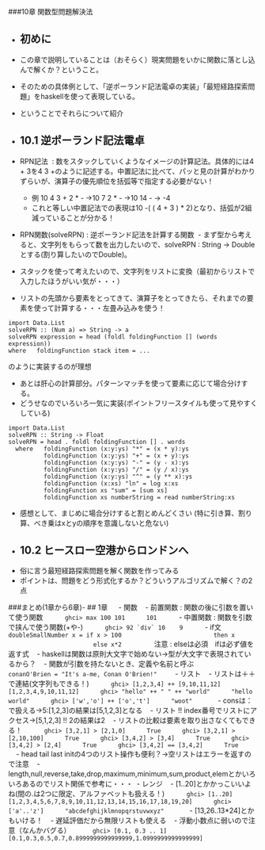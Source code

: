 ###10章 関数型問題解決法
- ## 初めに
 - この章で説明していることは（おそらく）現実問題をいかに関数に落とし込んで解くか？ということ。
 - そのための具体例として、「逆ポーランド記法電卓の実装」「最短経路探索問題」をhaskellを使って表現している。
 - ということでそれらについて紹介

- ## 10.1 逆ポーランド記法電卓 
 - RPN記法  : 数をスタックしていくようなイメージの計算記法。具体的には4 + 3を4 3 +のように記述する。中置記法に比べて、パッと見の計算がわかりずらいが、演算子の優先順位を括弧等で指定する必要がない！ 
   - 例 10 4 3 + 2 * - →10 7 2 * - →10 14 - → -4 
    - これと等しい中置記法での表現は10 -( ( 4 + 3 ) * 2)となり、括弧が2組減っていることが分かる！
    
 - RPN関数(solveRPN) : 逆ポーランド記法を計算する関数
  - まず型から考えると、文字列をもらって数を出力したいので、solveRPN : String -> Double　とする(割り算したいのでDouble)。
  - スタックを使って考えたいので、文字列をリストに変換（最初からリストで入力したほうがいい気が・・・）
  - リストの先頭から要素をとってきて、演算子をとってきたら、それまでの要素を使って計算する・・・左畳み込みを使う！
  
  ```
  import Data.List
  solveRPN :: (Num a) => String -> a  
  solveRPN expression = head (foldl foldingFunction [] (words expression))
  where   foldingFunction stack item = ...  
  ```
 
  のように実装するのが理想
  - あとは肝心の計算部分。パターンマッチを使って要素に応じて場合分けする。
  - どうせなのでいろいろ一気に実装(ポイントフリースタイルも使って見やすくしている)
  ```
  import Data.List  
  solveRPN :: String -> Float  
  solveRPN = head . foldl foldingFunction [] . words  
    where   foldingFunction (x:y:ys) "*" = (x * y):ys  
            foldingFunction (x:y:ys) "+" = (x + y):ys  
            foldingFunction (x:y:ys) "-" = (y - x):ys  
            foldingFunction (x:y:ys) "/" = (y / x):ys  
            foldingFunction (x:y:ys) "^" = (y ** x):ys  
            foldingFunction (x:xs) "ln" = log x:xs  
            foldingFunction xs "sum" = [sum xs]  
            foldingFunction xs numberString = read numberString:xs 
  ```
  - 感想として、まじめに場合分けすると割とめんどくさい (特に引き算、割り算、べき乗はxとyの順序を意識しないと危ない)
- ## 10.2 ヒースロー空港からロンドンへ
 - 俗に言う最短経路探索問題を解く関数を作ってみる
 - ポイントは、問題をどう形式化するか？どういうアルゴリズムで解く？の2点


###まとめ(1章から6章)- ## 1章　  - 関数    - 前置関数 : 関数の後に引数を置いて使う関数    ```    ghci> max 100 101      101    ```    - 中置関数 : 関数を引数で挟んで使う関数(+や-)    ```    ghci> 92 `div` 10    9    ```    - if文    ```    doubleSmallNumber x = if x > 100                          then x                          else x*2       ```    注意 : elseは必須　ifは必ず値を返す式    - haskellは関数は原則大文字で始めない→型が大文字で表現されているから？    - 関数が引数を持たないとき、定義や名前と呼ぶ    ```    conanO'Brien = "It's a-me, Conan O'Brien!"    ```  - リスト    - リストは＋＋で連結(文字列もできる！)    ```    ghci> [1,2,3,4] ++ [9,10,11,12]      [1,2,3,4,9,10,11,12]      ghci> "hello" ++ " " ++ "world"      "hello world"      ghci> ['w','o'] ++ ['o','t']      "woot"     ```    - consは：で扱える→5:[1,2,3]の結果は[5,1,2,3]となる    - リスト !! index番号でリストにアクセス→[5,1,2,3] !! 2の結果は2    - リストの比較は要素を取り出さなくてもできる！    ```    ghci> [3,2,1] > [2,1,0]      True      ghci> [3,2,1] > [2,10,100]      True      ghci> [3,4,2] > [3,4]      True      ghci> [3,4,2] > [2,4]      True      ghci> [3,4,2] == [3,4,2]      True      ```    - head tail last initの4つのリスト操作も便利？→⁬空リストはエラーを返すので注意    - length,null,reverse,take,drop,maximum,minimum,sum,product,elemとかいろいろあるのでリスト関係で参考に・・・  - レンジ    - [1..20]とかかっこいいよね(間の.は2つに限定、アルファベットも扱える！)    ```    ghci> [1..20]      [1,2,3,4,5,6,7,8,9,10,11,12,13,14,15,16,17,18,19,20]      ghci> ['a'..'z']      "abcdefghijklmnopqrstuvwxyz"     ```    - [13,26..13*24]とかもいける！    - 遅延評価だから無限リストも使える    - 浮動小数点に弱いので注意（なんかバグる）    ```    ghci> [0.1, 0.3 .. 1]      [0.1,0.3,0.5,0.7,0.8999999999999999,1.0999999999999999]    ```
